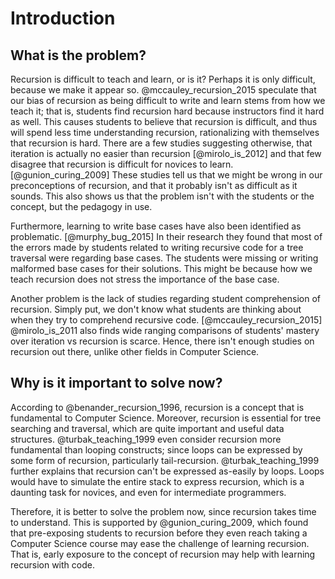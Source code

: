 # Introduction

## What is the problem?

Recursion is difficult to teach and learn, or is it?
Perhaps it is only difficult, because we make it appear so.
@mccauley_recursion_2015 speculate that our bias of recursion as being difficult to write and learn stems from how we teach it; that is, students find recursion hard because instructors find it hard as well.
This causes students to believe that recursion is difficult, and thus will spend less time understanding recursion, rationalizing with themselves that recursion is hard.
There are a few studies suggesting otherwise, that iteration is actually no easier than recursion [@mirolo_is_2012] and that few disagree that recursion is difficult for novices to learn. [@gunion_curing_2009]
These studies tell us that we might be wrong in our preconceptions of recursion, and that it probably isn't as difficult as it sounds.
This also shows us that the problem isn't with the students or the concept, but the pedagogy in use.
 
Furthermore, learning to write base cases have also been identified as problematic. [@murphy_bug_2015]
In their research they found that most of the errors made by students related to writing recursive code for a tree traversal were regarding base cases.
The students were missing or writing malformed base cases for their solutions.
This might be because how we teach recursion does not stress the importance of the base case.
 
Another problem is the lack of studies regarding student comprehension of recursion.
Simply put, we don't know what students are thinking about when they try to comprehend recursive code. [@mccauley_recursion_2015]
@mirolo_is_2011 also finds wide ranging comparisons of students' mastery over iteration vs recursion is scarce.
Hence, there isn't enough studies on recursion out there, unlike other fields in Computer Science.

## Why is it important to solve now?

According to @benander_recursion_1996, recursion is a concept that is fundamental to Computer Science.
Moreover, recursion is essential for tree searching and traversal, which are quite important and useful data structures.
@turbak_teaching_1999 even consider recursion more fundamental than looping constructs; since loops can be expressed by some form of recursion, particularly tail-recursion.
@turbak_teaching_1999 further explains that recursion can't be expressed as-easily by loops.
Loops would have to simulate the entire stack to express recursion, which is a daunting task for novices, and even for intermediate programmers.
 
Therefore, it is better to solve the problem now, since recursion takes time to understand.
This is supported by @gunion_curing_2009, which found that pre-exposing students to recursion before they even reach taking a Computer Science course may ease the challenge of learning recursion.
That is, early exposure to the concept of recursion may help with learning recursion with code.

